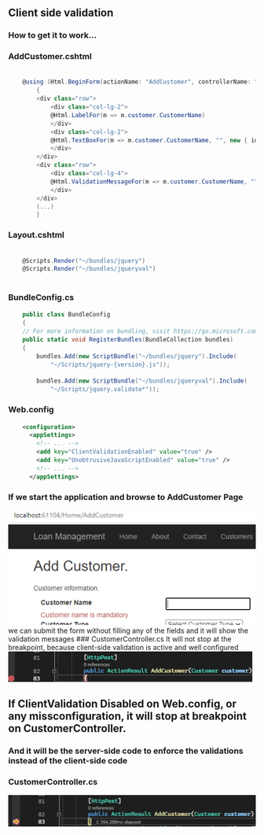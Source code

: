 ## Client side validation

### How to get it to work...

### AddCustomer.cshtml

```csharp

	@using (Html.BeginForm(actionName: "AddCustomer", controllerName: "Home", method: FormMethod.Post))
	    {
		<div class="row">
		    <div class="col-lg-2">
			@Html.LabelFor(m => m.customer.CustomerName)
		    </div>
		    <div class="col-lg-2">
			@Html.TextBoxFor(m => m.customer.CustomerName, "", new { id = "CustomerName" })
		    </div>
		</div>
		<div class="row">
		    <div class="col-lg-4">
			@Html.ValidationMessageFor(m => m.customer.CustomerName, "", new { @class = "text-danger" })
		    </div>
		</div>
		(...)
	    }

```


### Layout.cshtml

```csharp
	
	@Scripts.Render("~/bundles/jquery")
	@Scripts.Render("~/bundles/jqueryval")
	
```
		
### BundleConfig.cs

```csharp
    public class BundleConfig
    {
	// For more information on bundling, visit https://go.microsoft.com/fwlink/?LinkId=301862
	public static void RegisterBundles(BundleCollection bundles)
	{
	    bundles.Add(new ScriptBundle("~/bundles/jquery").Include(
			"~/Scripts/jquery-{version}.js"));

	    bundles.Add(new ScriptBundle("~/bundles/jqueryval").Include(
			"~/Scripts/jquery.validate*"));
```
### Web.config

```xml
	<configuration>
	  <appSettings>
	    <!-- ... -->
	    <add key="ClientValidationEnabled" value="true" />
	    <add key="UnobtrusiveJavaScriptEnabled" value="true" />
	    <!-- ... -->
	  </appSettings>
```
### If we start the application and browse to AddCustomer Page
<picture> 
 <img alt="FormShowingValidationMessage" src=".\FormShowingValidationMessage.png">
</picture>
we can submit the form without filling any of the fields and it will show the validation messages
### CustomerController.cs
It will not stop at the breakpoint, because client-side validation is active and well configured
<picture>
	<img alt="CustomerControllerNoDebug" src=".\CustomerControllerNoDebug.png">
</picture>


## If ClientValidation Disabled on Web.config, or any missconfiguration, it will stop at breakpoint on CustomerController.

### And it will be the server-side code to enforce the validations instead of the client-side code

### CustomerController.cs

<picture>
	<img alt="CustomerControllerDebug" src=".\CustomerControllerDebug.png">
</picture>
